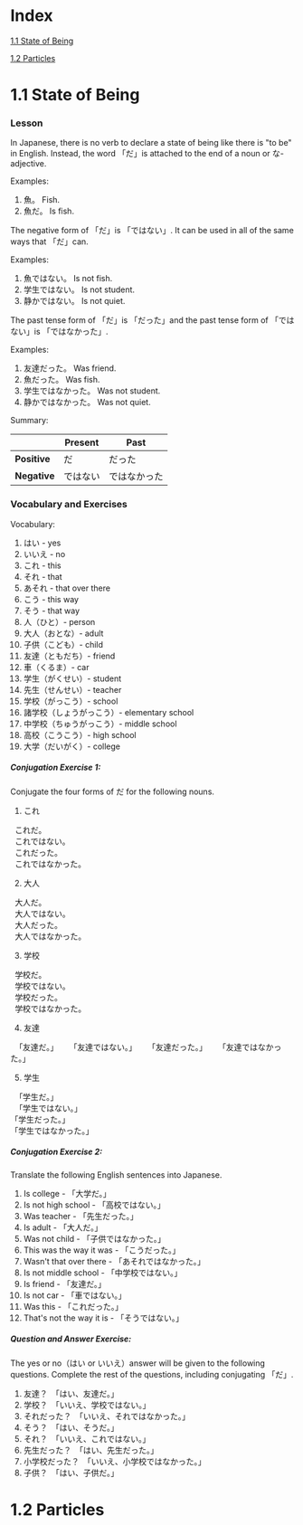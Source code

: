# Index

[1.1 State of Being](/lessons/1-1.md)

[1.2 Particles](/lessons/1-2.md)

# 1.1 State of Being
### Lesson

In Japanese, there is no verb to declare a state of being like there is "to be" in English. Instead, the word 「だ」is attached to the end of a noun or な-adjective.

Examples: 
1. 魚。   Fish.
2. 魚だ。 Is fish.

The negative form of 「だ」is 「ではない」. It can be used in all of the same ways that 「だ」can.

Examples:
1. 魚ではない。   Is not fish.
2. 学生ではない。 Is not student.
3. 静かではない。 Is not quiet.

The past tense form of 「だ」is 「だった」and the past tense form of 「ではない」is 「ではなかった」.

Examples:
1. 友達だった。   Was friend.
2. 魚だった。   Was fish.
3. 学生ではなかった。  Was not student.
4. 静かではなかった。  Was not quiet.

Summary:

|            | Present | Past      |
|------------|---------|-----------|
|**Positive**|だ　　　  |だった     |
|**Negative**|ではない  |ではなかった|

### Vocabulary and Exercises

Vocabulary:
1. はい - yes
2. いいえ - no
3. これ - this
4. それ - that
5. あそれ - that over there
6. こう - this way
7. そう - that way
8. 人（ひと）- person
9. 大人（おとな）- adult
10. 子供（こども）- child
11. 友達（ともだち）- friend
12. 車（くるま）- car
13. 学生（がくせい）- student
14. 先生（せんせい）- teacher
15. 学校（がっこう）- school
16. 諸学校（しょうがっこう）- elementary school
17. 中学校（ちゅうがっこう）- middle school
18. 高校（こうこう）- high school
19. 大学（だいがく）- college

##### Conjugation Exercise 1:

Conjugate the four forms of だ for the following nouns.

1. これ

   これだ。  
   これではない。  
   これだった。  
   これではなかった。  
   
2. 大人

   大人だ。  
   大人ではない。  
   大人だった。  
   大人ではなかった。  
   
3. 学校

   学校だ。  
   学校ではない。  
   学校だった。  
   学校ではなかった。  
   
4. 友達

   「友達だ。」  
   「友達ではない。」  
   「友達だった。」  
   「友達ではなかった。」  

5. 学生

   「学生だ。」  
   「学生ではない。」  
   「学生だった。」  
   「学生ではなかった。」  
   
##### Conjugation Exercise 2:

Translate the following English sentences into Japanese.

1. Is college - 「大学だ。」
2. Is not high school - 「高校ではない。」
3. Was teacher - 「先生だった。」
4. Is adult - 「大人だ。」
5. Was not child - 「子供ではなかった。」
6. This was the way it was - 「こうだった。」
7. Wasn't that over there - 「あそれではなかった。」
8. Is not middle school - 「中学校ではない。」
9. Is friend - 「友達だ。」
10. Is not car - 「車ではない。」
11. Was this - 「これだった。」
12. That's not the way it is - 「そうではない。」

##### Question and Answer Exercise:

The yes or no（はい or いいえ）answer will be given to the following questions. Complete the rest of the questions, including conjugating 「だ」.

1. 友達？　「はい、友達だ。」
2. 学校？　「いいえ、学校ではない。」
3. それだった？　「いいえ、それではなかった。」
4. そう？　「はい、そうだ。」
5. それ？　「いいえ、これではない。」
6. 先生だった？　「はい、先生だった。」
7. 小学校だった？　「いいえ、小学校ではなかった。」
8. 子供？　「はい、子供だ。」

# 1.2 Particles
